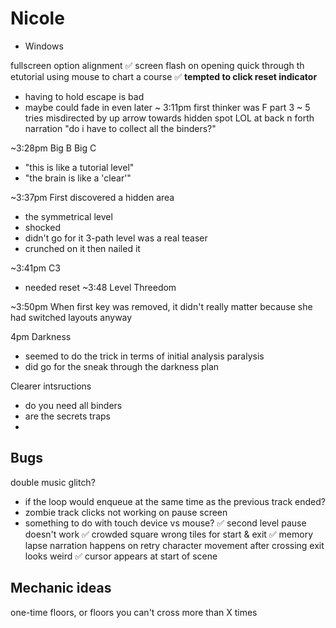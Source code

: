 # Nicole
 - Windows

fullscreen option alignment
✅ screen flash on opening
quick through th etutorial
using mouse to chart a course
✅ **tempted to click reset indicator**
  - having to hold escape is bad
  - maybe could fade in even later
~ 3:11pm
first thinker was F part 3
  ~ 5 tries
misdirected by up arrow towards hidden spot
LOL at back n forth narration
"do i have to collect all the binders?"

~3:28pm
Big B
Big C
  - "this is like a tutorial level"
  - "the brain is like a 'clear'"

~3:37pm
First discovered a hidden area
  - the symmetrical level
  - shocked
  - didn't go for it
3-path level was a real teaser
  - crunched on it then nailed it

~3:41pm
C3
  - needed reset
~3:48
Level Threedom

~3:50pm
When first key was removed, it didn't really matter because she had switched layouts anyway

4pm
Darkness
  - seemed to do the trick in terms of initial analysis paralysis
  - did go for the sneak through the darkness plan

Clearer intsructions
 - do you need all binders
 - are the secrets traps
 - 


## Bugs
double music glitch?
 - if the loop would enqueue at the same time as the previous track ended?
 - zombie track
clicks not working on pause screen
 - something to do with touch device vs mouse?
✅ second level pause doesn't work
✅ crowded square wrong tiles for start & exit
✅ memory lapse narration happens on retry
character movement after crossing exit looks weird
✅ cursor appears at start of scene

## Mechanic ideas
one-time floors, or floors you can't cross more than X times

